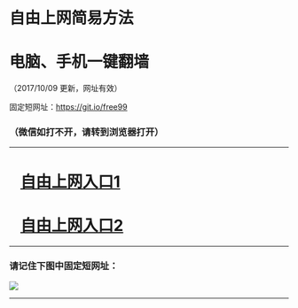 ﻿# 自由上网简易方法

# 电脑、手机一键翻墙

（2017/10/09 更新，网址有效）

固定短网址：https://git.io/free99

### （微信如打不开，请转到浏览器打开）


***





# &nbsp;&nbsp; <a href="http://ft2511325191.fwq-tz-1001.info/fwqtz01.html?t=100900129800 " target="_blank">自由上网入口1</a>
# &nbsp;&nbsp; <a href="http://ft2647514213.fwq-tz-1002.info/fwqtz02.html?t=10090015835 " target="_blank">自由上网入口2</a>
***

### 请记住下图中固定短网址：

<img src="https://s3-us-west-2.amazonaws.com/fwq-1001/yjfq-20170905okok.png" /> 


***

